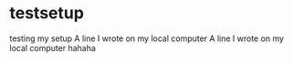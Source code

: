 # testsetup
testing my setup
A line I wrote on my local computer
A line I wrote on my local computer
hahaha
